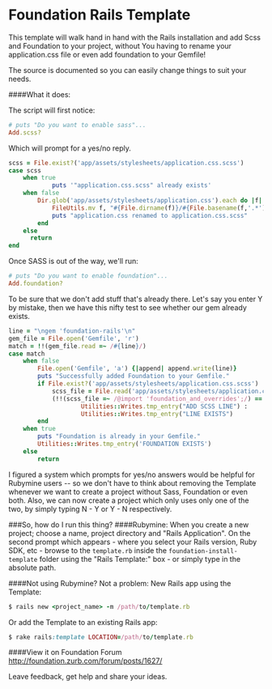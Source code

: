 Foundation Rails Template
=========================

This template will walk hand in hand with the Rails installation and add Scss and Foundation to your project, without You having to rename your application.css file or even add foundation to your Gemfile!

The source is documented so you can easily change things to suit your needs.

####What it does:

The script will first notice:
``` ruby
# puts "Do you want to enable sass"...
Add.scss?
```
Which will prompt for a yes/no reply.
``` ruby
scss = File.exist?('app/assets/stylesheets/application.css.scss')
case scss
	when true
			puts '"application.css.scss" already exists'
	when false
		Dir.glob('app/assets/stylesheets/application.css').each do |f|
			FileUtils.mv f, "#{File.dirname(f)}/#{File.basename(f,'.*')}.css.scss"
			puts "application.css renamed to application.css.scss"
		end
	else
	  return
end
```

Once SASS is out of the way, we'll run:
``` ruby
# puts "Do you want to enable foundation"...
Add.foundation?
```

To be sure that we don't add stuff that's already there.
Let's say you enter Y by mistake, then we have this nifty test to see whether our gem already exists.
``` ruby
line = "\ngem 'foundation-rails'\n"
gem_file = File.open('Gemfile', 'r')
match = !!(gem_file.read =~ /#{line}/)
case match
	when false
		File.open('Gemfile', 'a') {|append| append.write(line)}
		puts "Successfully added Foundation to your Gemfile."
		if File.exist?('app/assets/stylesheets/application.css.scss')
			scss_file = File.read('app/assets/stylesheets/application.css.scss')
			(!!(scss_file =~ /@import 'foundation_and_overrides';/) == false) ?
					Utilities::Writes.tmp_entry("ADD SCSS LINE") :
					Utilities::Writes.tmp_entry("LINE EXISTS")
		end
	when true
		puts "Foundation is already in your Gemfile."
		Utilities::Writes.tmp_entry('FOUNDATION EXISTS')
	else
		return
```

I figured a system which prompts for yes/no answers would be helpful for Rubymine users -- so we don't have to think about removing the Template whenever we want to create a project without Sass, Foundation or even both.
Also, we can now create a project which only uses only one of the two, by simply typing N - Y or Y - N respectively.


###So, how do I run this thing?
####Rubymine:
When you create a new project; choose a name, project directory and "Rails Application".
On the second prompt which appears - where you select your Rails version, Ruby SDK, etc - browse to the `template.rb` inside the `foundation-install-template` folder using the "Rails Template:" box - or simply type in the absolute path.


####Not using Rubymine? Not a problem:
New Rails app using the Template:
``` ruby
$ rails new <project_name> -m /path/to/template.rb
```

Or add the Template to an existing Rails app:
``` ruby
$ rake rails:template LOCATION=/path/to/template.rb
```



####View it on Foundation Forum
http://foundation.zurb.com/forum/posts/1627/

Leave feedback, get help and share your ideas.
